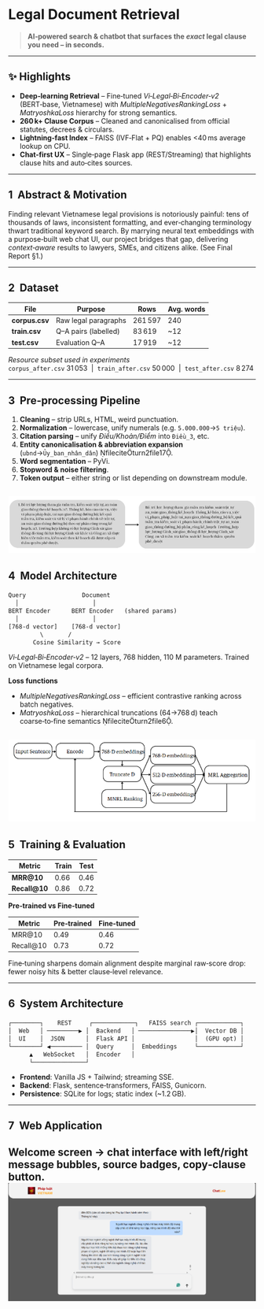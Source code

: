 # Legal Document Retrieval
>  **AI‑powered search & chatbot that surfaces the *****exact***** legal clause you need – in seconds.**
 ---

## ✨ Highlights

- **Deep‑learning Retrieval** – Fine‑tuned *Vi‑Legal‑Bi‑Encoder‑v2* (BERT‑base, Vietnamese) with *MultipleNegativesRankingLoss* + *MatryoshkaLoss* hierarchy for strong semantics.
- **260 k+ Clause Corpus** – Cleaned and canonicalised from official statutes, decrees & circulars.
- **Lightning‑fast Index** – FAISS (IVF‑Flat + PQ) enables <40 ms average lookup on CPU.
- **Chat‑first UX** – Single‑page Flask app (REST/Streaming) that highlights clause hits and auto‑cites sources.

---

## 1  Abstract & Motivation

Finding relevant Vietnamese legal provisions is notoriously painful: tens of thousands of laws, inconsistent formatting, and ever‑changing terminology thwart traditional keyword search.  By marrying neural text embeddings with a purpose‑built web chat UI, our project bridges that gap, delivering *context‑aware* results to lawyers, SMEs, and citizens alike.  (See Final Report §1.)

---

## 2  Dataset

| File           | Purpose              | Rows    | Avg. words |
| -------------- | -------------------- | ------- | ---------- |
| **corpus.csv** | Raw legal paragraphs | 261 597 | 240        |
| **train.csv**  | Q–A pairs (labelled) | 83 619  | \~12       |
| **test.csv**   | Evaluation Q–A       | 17 919  | \~12       |

*Resource subset used in experiments*\
`corpus_after.csv` 31 053  |  `train_after.csv` 50 000  |  `test_after.csv` 8 274 


---

## 3  Pre‑processing Pipeline

1. **Cleaning** – strip URLs, HTML, weird punctuation.
2. **Normalization** – lowercase, unify numerals (e.g. `5.000.000`→`5 triệu`).
3. **Citation parsing** – unify *Điều/Khoản/Điểm* into `Điều_3`, etc.
4. **Entity canonicalisation & abbreviation expansion** (`ubnd`→`Ủy_ban_nhân_dân`) fileciteturn2file17.
5. **Word segmentation** – PyVi.
6. **Stopword & noise filtering**.
7. **Token output** – either string or list depending on downstream module.
   
![Processed Text](demo/processed_texts.png)
---

## 4  Model Architecture

```
Query                Document
  │                     │
BERT Encoder      BERT Encoder   (shared params)
  │                     │
[768‑d vector]    [768‑d vector]
         \       /
       Cosine Similarity → Score
```

*Vi‑Legal‑Bi‑Encoder‑v2* – 12 layers, 768 hidden, 110 M parameters.  Trained on Vietnamese legal corpora.

**Loss functions**

- *MultipleNegativesRankingLoss* – efficient contrastive ranking across batch negatives.
- *MatryoshkaLoss* – hierarchical truncations (64→768 d) teach coarse‑to‑fine semantics fileciteturn2file6.

![Loss Baseline](demo/loss_baseline.png)
---

## 5  Training & Evaluation

| Metric         | Train | Test |
| -------------- | ----- | ---- |
| **MRR\@10**    | 0.66  | 0.46 |
| **Recall\@10** | 0.86  | 0.72 |

**Pre‑trained vs Fine‑tuned**

| Metric     | Pre‑trained | Fine‑tuned |
| ---------- | ----------- | ---------- |
| MRR\@10    | 0.49        | 0.46       |
| Recall\@10 | 0.73        | 0.72       |

Fine‑tuning sharpens domain alignment despite marginal raw‑score drop: fewer noisy hits & better clause‑level relevance.

---

## 6  System Architecture

```
┌────────┐    REST     ┌────────────┐   FAISS search ┌────────────┐
│  Web   │ ─────────▶ │  Backend   │ ───────────────▶│  Vector DB │
│  UI    │  JSON      │  Flask API │                 │  (GPU opt) │
└────────┘ ◀───────── │  Query     │  Embeddings     └────────────┘
      ▲   WebSocket   │  Encoder   │
      └───────────────┘
```

- **Frontend**: Vanilla JS + Tailwind; streaming SSE.
- **Backend**: Flask, sentence‑transformers, FAISS, Gunicorn.
- **Persistence**: SQLite for logs; static index (\~1.2 GB).

---

## 7  Web Application

Welcome screen → chat interface with left/right message bubbles, source badges, copy‑clause button. 
![Demo Web Application](demo/screen_law_qa_1.png)
---
